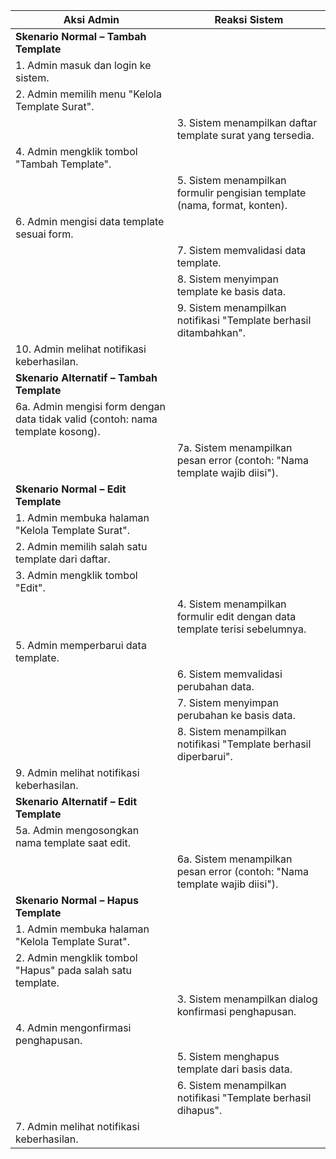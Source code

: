 | **Aksi Admin**                                                                 | **Reaksi Sistem**                                                           |
| ------------------------------------------------------------------------------ | --------------------------------------------------------------------------- |
| **Skenario Normal – Tambah Template**                                          |                                                                             |
| 1. Admin masuk dan login ke sistem.                                            |                                                                             |
| 2. Admin memilih menu "Kelola Template Surat".                                 |                                                                             |
|                                                                                | 3. Sistem menampilkan daftar template surat yang tersedia.                  |
| 4. Admin mengklik tombol "Tambah Template".                                    |                                                                             |
|                                                                                | 5. Sistem menampilkan formulir pengisian template (nama, format, konten).   |
| 6. Admin mengisi data template sesuai form.                                    |                                                                             |
|                                                                                | 7. Sistem memvalidasi data template.                                        |
|                                                                                | 8. Sistem menyimpan template ke basis data.                                 |
|                                                                                | 9. Sistem menampilkan notifikasi "Template berhasil ditambahkan".           |
| 10. Admin melihat notifikasi keberhasilan.                                     |                                                                             |
| **Skenario Alternatif – Tambah Template**                                      |                                                                             |
| 6a. Admin mengisi form dengan data tidak valid (contoh: nama template kosong). |                                                                             |
|                                                                                | 7a. Sistem menampilkan pesan error (contoh: "Nama template wajib diisi").   |
| **Skenario Normal – Edit Template**                                            |                                                                             |
| 1. Admin membuka halaman "Kelola Template Surat".                              |                                                                             |
| 2. Admin memilih salah satu template dari daftar.                              |                                                                             |
| 3. Admin mengklik tombol "Edit".                                               |                                                                             |
|                                                                                | 4. Sistem menampilkan formulir edit dengan data template terisi sebelumnya. |
| 5. Admin memperbarui data template.                                            |                                                                             |
|                                                                                | 6. Sistem memvalidasi perubahan data.                                       |
|                                                                                | 7. Sistem menyimpan perubahan ke basis data.                                |
|                                                                                | 8. Sistem menampilkan notifikasi "Template berhasil diperbarui".            |
| 9. Admin melihat notifikasi keberhasilan.                                      |                                                                             |
| **Skenario Alternatif – Edit Template**                                        |                                                                             |
| 5a. Admin mengosongkan nama template saat edit.                                |                                                                             |
|                                                                                | 6a. Sistem menampilkan pesan error (contoh: "Nama template wajib diisi").   |
| **Skenario Normal – Hapus Template**                                           |                                                                             |
| 1. Admin membuka halaman "Kelola Template Surat".                              |                                                                             |
| 2. Admin mengklik tombol "Hapus" pada salah satu template.                     |                                                                             |
|                                                                                | 3. Sistem menampilkan dialog konfirmasi penghapusan.                        |
| 4. Admin mengonfirmasi penghapusan.                                            |                                                                             |
|                                                                                | 5. Sistem menghapus template dari basis data.                               |
|                                                                                | 6. Sistem menampilkan notifikasi "Template berhasil dihapus".               |
| 7. Admin melihat notifikasi keberhasilan.                                      |                                                                             |
